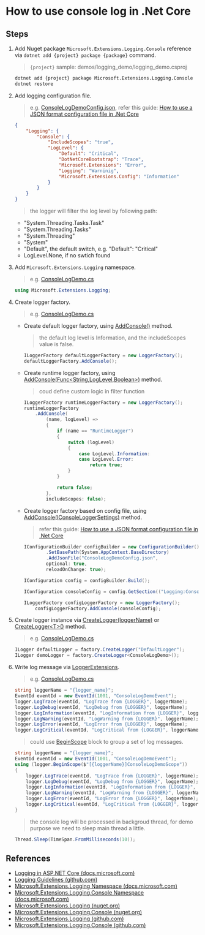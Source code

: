 # How to use console log in .Net Core

## Steps

1. Add Nuget package `Microsoft.Extensions.Logging.Console` reference via `dotnet add {project} package {package}` command.

    > `{project}` sample: demos/logging_demo/logging_demo.csproj

    ```bash
    dotnet add {project} package Microsoft.Extensions.Logging.Console
    dotnet restore
    ```

2. Add logging configuration file.

   > e.g. [ConsoleLogDemoConfig.json](../../demos/logging_demo/ConsoleLogDemoConfig.json), refer this guide: [How to use a JSON format configuration file in .Net Core](../config/how_to_use_json_config_file.md)
    ```json
    {
        "Logging": {
            "Console": {
                "IncludeScopes": "true",
                "LogLevel": {
                    "Default": "Critical",
                    "DotNetCoreBootstrap": "Trace",
                    "Microsoft.Extensions": "Error",
                    "Logging": "Warninig",
                    "Microsoft.Extensions.Config": "Information"
                }
            }
        }
    }
    ```
    > the logger will filter the log level by following path:
    * "System.Threading.Tasks.Task"
    * "System.Threading.Tasks"
    * "System.Threading"
    * "System"
    * "Default", the default switch, e.g. "Default": "Critical"
    * LogLevel.None, if no swtich found

3. Add `Microsoft.Extensions.Logging` namespace.

    > e.g. [ConsoleLogDemo.cs](../../demos/logging_demo/ConsoleLogDemo.cs)
    ```csharp
    using Microsoft.Extensions.Logging;
    ```

4. Create logger factory.

    > e.g. [ConsoleLogDemo.cs](../../demos/logging_demo/ConsoleLogDemo.cs)

    * Create default logger factory, using [AddConsole()](https://docs.microsoft.com/en-us/dotnet/api/microsoft.extensions.logging.consoleloggerextensions.addconsole?view=aspnetcore-2.0#Microsoft_Extensions_Logging_ConsoleLoggerExtensions_AddConsole_Microsoft_Extensions_Logging_ILoggerFactory_) method.
        > the default log level is Information, and the includeScopes value is false.
        ```csharp
        ILoggerFactory defaultLoggerFactory = new LoggerFactory();
        defaultLoggerFactory.AddConsole();
        ```

    * Create runtime logger factory, using [AddConsole(Func<String,LogLevel,Boolean>)](https://docs.microsoft.com/en-us/dotnet/api/microsoft.extensions.logging.consoleloggerextensions.addconsole?view=aspnetcore-2.0#Microsoft_Extensions_Logging_ConsoleLoggerExtensions_AddConsole_Microsoft_Extensions_Logging_ILoggerFactory_System_Func_System_String_Microsoft_Extensions_Logging_LogLevel_System_Boolean__System_Boolean_) method.
        > coud define custom logic in filter function
        ```csharp
        ILoggerFactory runtimeLoggerFactory = new LoggerFactory();
        runtimeLoggerFactory
            .AddConsole(
                (name, logLevel) =>
                {
                    if (name == "RuntimeLogger")
                    {
                        switch (logLevel)
                        {
                            case LogLevel.Information:
                            case LogLevel.Error:
                                return true;
                        }
                    }

                    return false;
                },
                includeScopes: false);
        ```

    * Create logger factory based on config file, using [AddConsole(IConsoleLoggerSettings)](https://docs.microsoft.com/en-us/dotnet/api/microsoft.extensions.logging.consoleloggerextensions.addconsole?view=aspnetcore-2.0#Microsoft_Extensions_Logging_ConsoleLoggerExtensions_AddConsole_Microsoft_Extensions_Logging_ILoggerFactory_Microsoft_Extensions_Logging_Console_IConsoleLoggerSettings_) method.
        > refer this guide: [How to use a JSON format configuration file in .Net Core](../config/how_to_use_json_config_file.md)
        ```csharp
        IConfigurationBuilder configBuilder = new ConfigurationBuilder()
                .SetBasePath(System.AppContext.BaseDirectory)
                .AddJsonFile("ConsoleLogDemoConfig.json",
                optional: true,
                reloadOnChange: true);

        IConfiguration config = configBuilder.Build();

        IConfiguration consoleConfig = config.GetSection(("Logging:Console"));

        ILoggerFactory configLoggerFactory = new LoggerFactory();
            configLoggerFactory.AddConsole(consoleConfig);
        ```

5. Create logger instance via [CreateLogger(loggerName)](https://docs.microsoft.com/en-us/dotnet/api/microsoft.extensions.logging.iloggerfactory.createlogger?view=aspnetcore-2.0#Microsoft_Extensions_Logging_ILoggerFactory_CreateLogger_System_String_) or [CreateLogger&lt;T&gt;()](https://docs.microsoft.com/en-us/dotnet/api/microsoft.extensions.logging.loggerfactoryextensions.createlogger?view=aspnetcore-2.0#Microsoft_Extensions_Logging_LoggerFactoryExtensions_CreateLogger__1_Microsoft_Extensions_Logging_ILoggerFactory_) method.
    > e.g. [ConsoleLogDemo.cs](../../demos/logging_demo/ConsoleLogDemo.cs)
    ```csharp
    ILogger defaultLogger = factory.CreateLogger("DefaultLogger");
    ILogger demoLogger = factory.CreateLogger<ConsoleLogDemo>();
    ```

6. Write log message via [LoggerExtensions](https://docs.microsoft.com/en-us/dotnet/api/microsoft.extensions.logging.loggerextensions?view=aspnetcore-2.0).

    > e.g. [ConsoleLogDemo.cs](../../demos/logging_demo/ConsoleLogDemo.cs)

    ```csharp
    string loggerName = "{logger_name}";
    EventId eventId = new EventId(1001, "ConsoleLogDemoEvent");
    logger.LogTrace(eventId, "LogTrace from {LOGGER}", loggerName);
    logger.LogDebug(eventId, "LogDebug from {LOGGER}", loggerName);
    logger.LogInformation(eventId, "LogInformation from {LOGGER}", loggerName);
    logger.LogWarning(eventId, "LogWarning from {LOGGER}", loggerName);
    logger.LogError(eventId, "LogError from {LOGGER}", loggerName);
    logger.LogCritical(eventId, "LogCritical from {LOGGER}", loggerName);
    ```

    > could use [BeginScope](https://docs.microsoft.com/en-us/dotnet/api/microsoft.extensions.logging.loggerextensions.beginscope?view=aspnetcore-2.0#Microsoft_Extensions_Logging_LoggerExtensions_BeginScope_Microsoft_Extensions_Logging_ILogger_System_String_System_Object___) block to group a set of log messages.
    ```csharp
    string loggerName = "{logger_name}";
    EventId eventId = new EventId(1001, "ConsoleLogDemoEvent");
    using (logger.BeginScope($"[{loggerName}]ConsoleLogDemoScope"))
    {
        logger.LogTrace(eventId, "LogTrace from {LOGGER}", loggerName);
        logger.LogDebug(eventId, "LogDebug from {LOGGER}", loggerName);
        logger.LogInformation(eventId, "LogInformation from {LOGGER}", loggerName);
        logger.LogWarning(eventId, "LogWarning from {LOGGER}", loggerName);
        logger.LogError(eventId, "LogError from {LOGGER}", loggerName);
        logger.LogCritical(eventId, "LogCritical from {LOGGER}", loggerName);
    }
    ```

    > the console log will be processed in backgroud thread, for demo purpose we need to sleep main thread a little.
    ```csharp
    Thread.Sleep(TimeSpan.FromMilliseconds(10));
    ```

## References

* [Logging in ASP.NET Core (docs.microsoft.com)](https://docs.microsoft.com/en-us/aspnet/core/fundamentals/logging/)
* [Logging Guidelines (github.com)](https://github.com/aspnet/Logging/wiki/Guidelines)
* [Microsoft.Extensions.Logging Namespace (docs.microsoft.com)](https://docs.microsoft.com/en-us/dotnet/api/microsoft.extensions.logging)
* [Microsoft.Extensions.Logging.Console Namespace (docs.microsoft.com)](https://docs.microsoft.com/en-us/dotnet/api/microsoft.extensions.logging.console)
* [Microsoft.Extensions.Logging (nuget.org)](https://www.nuget.org/packages/Microsoft.Extensions.Logging)
* [Microsoft.Extensions.Logging.Console (nuget.org)](https://www.nuget.org/packages/Microsoft.Extensions.Logging.Console)
* [Microsoft.Extensions.Logging (github.com)](https://github.com/aspnet/Logging/tree/dev/src/Microsoft.Extensions.Logging)
* [Microsoft.Extensions.Logging.Console (github.com)](https://github.com/aspnet/Logging/tree/dev/src/Microsoft.Extensions.Logging.Console)
